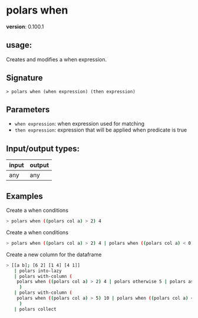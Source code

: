 # polars when

**version**: 0.100.1

## **usage**:

Creates and modifies a when expression.

## Signature

`> polars when (when expression) (then expression)`

## Parameters

- `when expression`: when expression used for matching
- `then expression`: expression that will be applied when predicate is true

## Input/output types:

| input | output |
| ----- | ------ |
| any   | any    |

## Examples

Create a when conditions

```bash
> polars when ((polars col a) > 2) 4
```

Create a when conditions

```bash
> polars when ((polars col a) > 2) 4 | polars when ((polars col a) < 0) 6
```

Create a new column for the dataframe

```bash
> [[a b]; [6 2] [1 4] [4 1]]
   | polars into-lazy
   | polars with-column (
    polars when ((polars col a) > 2) 4 | polars otherwise 5 | polars as c
     )
   | polars with-column (
    polars when ((polars col a) > 5) 10 | polars when ((polars col a) < 2) 6 | polars otherwise 0 | polars as d
     )
   | polars collect
```
